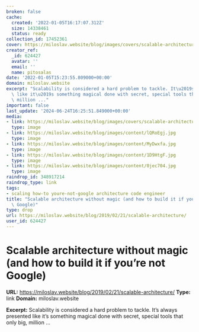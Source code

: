 ```yaml
---
broken: false
cache:
  created: '2022-01-05T16:17:07.312Z'
  size: 14338461
  status: ready
collection_id: 17452361
cover: https://miloslav.website/blog/images/covers/scalable-architecture.webp
creator_ref:
  _id: 624427
  avatar: ''
  email: ''
  name: pitosalas
date: '2022-01-05T15:23:55.809000+00:00'
domain: miloslav.website
excerpt: "Scalability is considered a hard problem to tackle. It\u2019s always presented\
  \ like it\u2019s something magical done with secret, special tools that only big,\
  \ million ..."
important: false
last_update: '2024-06-24T16:25:51.849000+00:00'
media:
- link: https://miloslav.website/blog/images/covers/scalable-architecture.webp
  type: image
- link: https://miloslav.website/blog/images/content/lQRoEgj.jpg
  type: image
- link: https://miloslav.website/blog/images/content/MyDwxfa.jpg
  type: image
- link: https://miloslav.website/blog/images/content/1D9HtgF.jpg
  type: image
- link: https://miloslav.website/blog/images/content/0jec704.jpg
  type: image
raindrop_id: 348917214
raindrop_type: link
tags:
- scaling how-to youre-not-google architecture code engineer
title: "Scalable architecture without magic (and how to build it if you\u2019re not\
  \ Google)"
type: drop
url: https://miloslav.website/blog/2019/02/21/scalable-architecture/
user_id: 624427
---
```


# Scalable architecture without magic (and how to build it if you’re not Google)

**URL:** https://miloslav.website/blog/2019/02/21/scalable-architecture/
**Type:** link
**Domain:** miloslav.website

**Excerpt:** Scalability is considered a hard problem to tackle. It’s always presented like it’s something magical done with secret, special tools that only big, million ...
